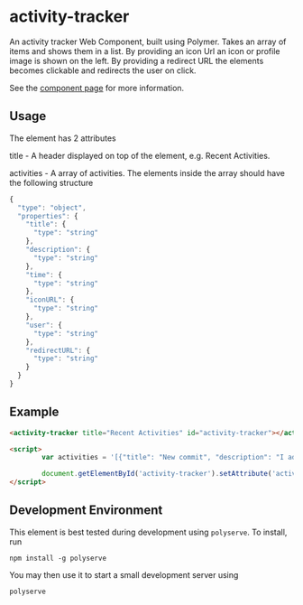 # activity-tracker
An activity tracker Web Component, built using Polymer. Takes an array of items and shows them in a list. By providing an icon Url an icon or profile image is shown on the left. By providing a redirect URL the elements becomes clickable and redirects the user on click.

See the [component page](https://rwth-acis.github.io/activity-tracker) for more information.

## Usage
The element has 2 attributes

title - A header displayed on top of the element, e.g. Recent Activities.

activities - A array of activities. The elements inside the array should have the following structure
```javascript
{
  "type": "object",
  "properties": {
    "title": {
      "type": "string"
    },
    "description": {
      "type": "string"
    },
    "time": {
      "type": "string"
    },
    "iconURL": {
      "type": "string"
    },
    "user": {
      "type": "string"
    },
    "redirectURL": {
      "type": "string"
    }
  }
}
```

## Example
```html
<activity-tracker title="Recent Activities" id="activity-tracker"></activity-tracker>

<script>
        var activities = '[{"title": "New commit", "description": "I added support for ...", "time":"2015-08-06T16:30:00-08:00","iconURL":"http://mysite/myicon.jpg","user":"Peter", "redirectURL":"http://mysite/commit/1"}]';

        document.getElementById('activity-tracker').setAttribute('activities', activities);
</script>

```

## Development Environment

This element is best tested during development using `polyserve`. To install, run
```
npm install -g polyserve
```
You may then use it to start a small development server using
```
polyserve
```

